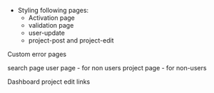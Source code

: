 -   Styling following pages:
    - Activation page
    - validation page
    - user-update
    - project-post and project-edit


Custom error pages

search page
user page - for non users
project page - for non-users

Dashboard project edit links


